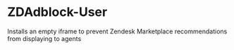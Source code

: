 # ZDAdblock-User
Installs an empty iframe to prevent Zendesk Marketplace recommendations from displaying to agents
